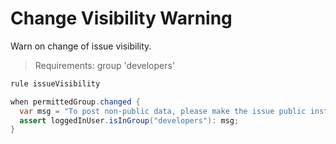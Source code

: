 Change Visibility Warning
====================
Warn on change of issue visibility.

>Requirements: group 'developers'

```java
rule issueVisibility

when permittedGroup.changed {
  var msg = "To post non-public data, please make the issue public instead and add protected attachments and/or comments.";
  assert loggedInUser.isInGroup("developers"): msg;
}
```
